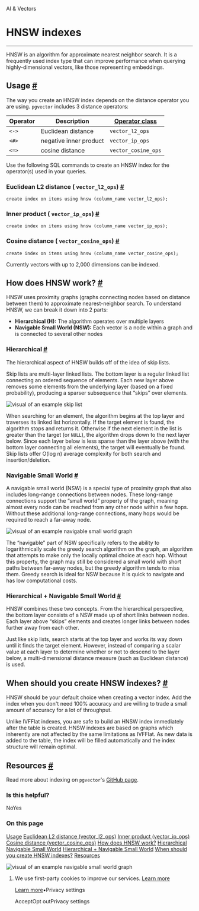 AI & Vectors

# HNSW indexes

* * *

HNSW is an algorithm for approximate nearest neighbor search. It is a frequently used index type that can improve performance when querying highly-dimensional vectors, like those representing embeddings.

## Usage [\#](https://supabase.com/docs/guides/ai/vector-indexes/hnsw-indexes\#usage)

The way you create an HNSW index depends on the distance operator you are using. `pgvector` includes 3 distance operators:

| Operator | Description | [**Operator class**](https://www.postgresql.org/docs/current/sql-createopclass.html) |
| --- | --- | --- |
| `<->` | Euclidean distance | `vector_l2_ops` |
| `<#>` | negative inner product | `vector_ip_ops` |
| `<=>` | cosine distance | `vector_cosine_ops` |

Use the following SQL commands to create an HNSW index for the operator(s) used in your queries.

### Euclidean L2 distance ( `vector_l2_ops`) [\#](https://supabase.com/docs/guides/ai/vector-indexes/hnsw-indexes\#euclidean-l2-distance--vectorl2ops-)

`
create index on items using hnsw (column_name vector_l2_ops);
`

### Inner product ( `vector_ip_ops`) [\#](https://supabase.com/docs/guides/ai/vector-indexes/hnsw-indexes\#inner-product--vectoripops-)

`
create index on items using hnsw (column_name vector_ip_ops);
`

### Cosine distance ( `vector_cosine_ops`) [\#](https://supabase.com/docs/guides/ai/vector-indexes/hnsw-indexes\#cosine-distance--vectorcosineops-)

`
create index on items using hnsw (column_name vector_cosine_ops);
`

Currently vectors with up to 2,000 dimensions can be indexed.

## How does HNSW work? [\#](https://supabase.com/docs/guides/ai/vector-indexes/hnsw-indexes\#how-does-hnsw-work)

HNSW uses proximity graphs (graphs connecting nodes based on distance between them) to approximate nearest-neighbor search. To understand HNSW, we can break it down into 2 parts:

- **Hierarchical (H):** The algorithm operates over multiple layers
- **Navigable Small World (NSW):** Each vector is a node within a graph and is connected to several other nodes

### Hierarchical [\#](https://supabase.com/docs/guides/ai/vector-indexes/hnsw-indexes\#hierarchical)

The hierarchical aspect of HNSW builds off of the idea of skip lists.

Skip lists are multi-layer linked lists. The bottom layer is a regular linked list connecting an ordered sequence of elements. Each new layer above removes some elements from the underlying layer (based on a fixed probability), producing a sparser subsequence that “skips” over elements.

![visual of an example skip list](https://supabase.com/docs/_next/image?url=%2Fdocs%2Fimg%2Fai%2Fvector-indexes%2Fhnsw-indexes%2Fskip-list--light.png&w=3840&q=75&dpl=dpl_9xAnUGkSbk4dufV62sNRezafXykJ)

When searching for an element, the algorithm begins at the top layer and traverses its linked list horizontally. If the target element is found, the algorithm stops and returns it. Otherwise if the next element in the list is greater than the target (or `NULL`), the algorithm drops down to the next layer below. Since each layer below is less sparse than the layer above (with the bottom layer connecting all elements), the target will eventually be found. Skip lists offer O(log n) average complexity for both search and insertion/deletion.

### Navigable Small World [\#](https://supabase.com/docs/guides/ai/vector-indexes/hnsw-indexes\#navigable-small-world)

A navigable small world (NSW) is a special type of proximity graph that also includes long-range connections between nodes. These long-range connections support the “small world” property of the graph, meaning almost every node can be reached from any other node within a few hops. Without these additional long-range connections, many hops would be required to reach a far-away node.

![visual of an example navigable small world graph](https://supabase.com/docs/_next/image?url=%2Fdocs%2Fimg%2Fai%2Fvector-indexes%2Fhnsw-indexes%2Fnsw.png&w=3840&q=75&dpl=dpl_9xAnUGkSbk4dufV62sNRezafXykJ)

The “navigable” part of NSW specifically refers to the ability to logarithmically scale the greedy search algorithm on the graph, an algorithm that attempts to make only the locally optimal choice at each hop. Without this property, the graph may still be considered a small world with short paths between far-away nodes, but the greedy algorithm tends to miss them. Greedy search is ideal for NSW because it is quick to navigate and has low computational costs.

### **Hierarchical +** Navigable Small World [\#](https://supabase.com/docs/guides/ai/vector-indexes/hnsw-indexes\#hierarchical--navigable-small-world)

HNSW combines these two concepts. From the hierarchical perspective, the bottom layer consists of a NSW made up of short links between nodes. Each layer above “skips” elements and creates longer links between nodes further away from each other.

Just like skip lists, search starts at the top layer and works its way down until it finds the target element. However, instead of comparing a scalar value at each layer to determine whether or not to descend to the layer below, a multi-dimensional distance measure (such as Euclidean distance) is used.

## When should you create HNSW indexes? [\#](https://supabase.com/docs/guides/ai/vector-indexes/hnsw-indexes\#when-should-you-create-hnsw-indexes)

HNSW should be your default choice when creating a vector index. Add the index when you don't need 100% accuracy and are willing to trade a small amount of accuracy for a lot of throughput.

Unlike IVFFlat indexes, you are safe to build an HNSW index immediately after the table is created. HNSW indexes are based on graphs which inherently are not affected by the same limitations as IVFFlat. As new data is added to the table, the index will be filled automatically and the index structure will remain optimal.

## Resources [\#](https://supabase.com/docs/guides/ai/vector-indexes/hnsw-indexes\#resources)

Read more about indexing on `pgvector`'s [GitHub page](https://github.com/pgvector/pgvector#indexing).

### Is this helpful?

NoYes

### On this page

[Usage](https://supabase.com/docs/guides/ai/vector-indexes/hnsw-indexes#usage) [Euclidean L2 distance (vector\_l2\_ops)](https://supabase.com/docs/guides/ai/vector-indexes/hnsw-indexes#euclidean-l2-distance--vectorl2ops-) [Inner product (vector\_ip\_ops)](https://supabase.com/docs/guides/ai/vector-indexes/hnsw-indexes#inner-product--vectoripops-) [Cosine distance (vector\_cosine\_ops)](https://supabase.com/docs/guides/ai/vector-indexes/hnsw-indexes#cosine-distance--vectorcosineops-) [How does HNSW work?](https://supabase.com/docs/guides/ai/vector-indexes/hnsw-indexes#how-does-hnsw-work) [Hierarchical](https://supabase.com/docs/guides/ai/vector-indexes/hnsw-indexes#hierarchical) [Navigable Small World](https://supabase.com/docs/guides/ai/vector-indexes/hnsw-indexes#navigable-small-world) [Hierarchical + Navigable Small World](https://supabase.com/docs/guides/ai/vector-indexes/hnsw-indexes#hierarchical--navigable-small-world) [When should you create HNSW indexes?](https://supabase.com/docs/guides/ai/vector-indexes/hnsw-indexes#when-should-you-create-hnsw-indexes) [Resources](https://supabase.com/docs/guides/ai/vector-indexes/hnsw-indexes#resources)

![visual of an example navigable small world graph](https://supabase.com/docs/_next/image?url=%2Fdocs%2Fimg%2Fai%2Fvector-indexes%2Fhnsw-indexes%2Fnsw.png&w=3840&q=75&dpl=dpl_9xAnUGkSbk4dufV62sNRezafXykJ)

1. We use first-party cookies to improve our services. [Learn more](https://supabase.com/privacy#8-cookies-and-similar-technologies-used-on-our-european-services)



   [Learn more](https://supabase.com/privacy#8-cookies-and-similar-technologies-used-on-our-european-services)•Privacy settings





   AcceptOpt outPrivacy settings
